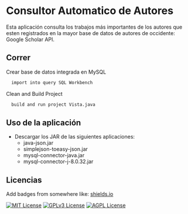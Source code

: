 
# Consultor Automatico de Autores

Esta aplicación consulta los trabajos más importantes de los autores que esten registrados en la mayor base de datos de autores de occidente: Google Scholar API.



## Correr


Crear base de datos integrada en MySQL

```bash
  import into query SQL Workbench
```

Clean and Build Project
```bash
  build and run project Vista.java
```

## Uso de la aplicación
- Descargar los JAR de las siguientes aplicaciones:
    - java-json.jar
    - simplejson-toeasy-json.jar
    - mysql-connector-java.jar 
    - mysql-connector-j-8.0.32.jar

## Licencias
Add badges from somewhere like: [shields.io](https://shields.io/)

[![MIT License](https://img.shields.io/badge/License-MIT-green.svg)](https://choosealicense.com/licenses/mit/)
[![GPLv3 License](https://img.shields.io/badge/License-GPL%20v3-yellow.svg)](https://opensource.org/licenses/)
[![AGPL License](https://img.shields.io/badge/license-AGPL-blue.svg)](http://www.gnu.org/licenses/agpl-3.0)

